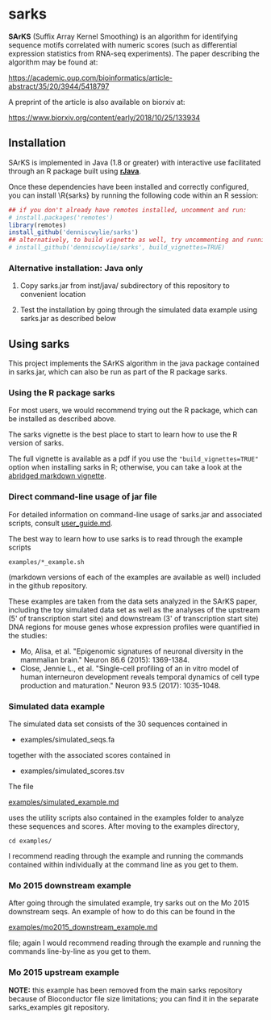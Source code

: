 # sarks

__SArKS__ (Suffix Array Kernel Smoothing) is an algorithm for
identifying sequence motifs correlated with numeric scores (such as
differential expression statistics from RNA-seq experiments). The
paper describing the algorithm may be found at:

https://academic.oup.com/bioinformatics/article-abstract/35/20/3944/5418797

A preprint of the article is also available on biorxiv at:

https://www.biorxiv.org/content/early/2018/10/25/133934


## Installation

SArKS is implemented in Java (1.8 or greater) with interactive use
facilitated through an R package built using
[**rJava**](https://cran.r-project.org/web/packages/rJava/index.html).

Once these dependencies have been installed and correctly configured,
you can install \R{sarks} by running the following code within an R
session:
```R
## if you don't already have remotes installed, uncomment and run:
# install.packages('remotes')
library(remotes)
install_github('denniscwylie/sarks')
## alternatively, to build vignette as well, try uncommenting and running:
# install_github('denniscwylie/sarks', build_vignettes=TRUE)
```

### Alternative installation: Java only

1. Copy sarks.jar from inst/java/ subdirectory of this repository
   to convenient location

2. Test the installation by going through the simulated data example
   using sarks.jar as described below

## Using sarks

This project implements the SArKS algorithm in the java package
contained in sarks.jar, which can also be run as part of the R package
sarks.

### Using the R package sarks

For most users, we would recommend trying out the R package, which can
be installed as described above.

The sarks vignette is the best place to start to learn how to use the
R version of sarks.

The full vignette is available as a pdf if you use the
`"build_vignettes=TRUE"` option when installing sarks in R; otherwise,
you can take a look at the [abridged markdown vignette](sarks_vignette.md).

### Direct command-line usage of jar file

For detailed information on command-line usage of sarks.jar and
associated scripts, consult [user_guide.md](user_guide.md).

The best way to learn how to use sarks is to read through the example
scripts

```
examples/*_example.sh
```

(markdown versions of each of the examples are available as well)
included in the github repository.

These examples are taken from the data sets analyzed in the SArKS
paper, including the toy simulated data set as well as the analyses of
the upstream (5' of transcription start site) and downstream (3' of
transcription start site) DNA regions for mouse genes whose expression
profiles were quantified in the studies:

- Mo, Alisa, et al. "Epigenomic signatures of neuronal diversity in the
  mammalian brain." Neuron 86.6 (2015): 1369-1384.
- Close, Jennie L., et al. "Single-cell profiling of an in vitro model
  of human interneuron development reveals temporal dynamics of cell
  type production and maturation." Neuron 93.5 (2017): 1035-1048.


### Simulated data example

The simulated data set consists of the 30 sequences contained in

- examples/simulated_seqs.fa

together with the associated scores contained in

- examples/simulated_scores.tsv

The file

[examples/simulated_example.md](examples/simulated_example.md)

uses the utility scripts also contained in the examples folder to
analyze these sequences and scores. After moving to the examples
directory,

```
cd examples/
```

I recommend reading through the example and running the commands
contained within individually at the command line as you get to them.


### Mo 2015 downstream example

After going through the simulated example, try sarks out on the Mo
2015 downstream seqs. An example of how to do this can be found in the

[examples/mo2015\_downstream\_example.md](examples/mo2015_downstream_example.md)

file; again I would recommend reading through the example and running
the commands line-by-line as you get to them.

### Mo 2015 upstream example

**NOTE:** this example has been removed from the main sarks repository
because of Bioconductor file size limitations; you can find it in the
separate sarks_examples git repository.
